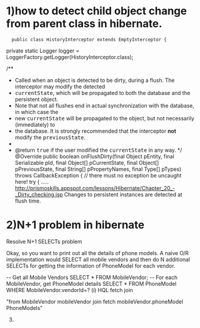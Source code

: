 
1)how to detect child object change from parent class in hibernate.
===================================================================
      public class HistoryInterceptor extends EmptyInterceptor {

  private static Logger logger = LoggerFactory.getLogger(HistoryInterceptor.class);
  
  /**
   * Called when an object is detected to be dirty, during a flush. The interceptor may modify the detected
   * <tt>currentState</tt>, which will be propagated to both the database and the persistent object.
   * Note that not all flushes end in actual synchronization with the database, in which case the
   * new <tt>currentState</tt> will be propagated to the object, but not necessarily (immediately) to
   * the database. It is strongly recommended that the interceptor <b>not</b> modify the <tt>previousState</tt>.
   *
   * @return <tt>true</tt> if the user modified the <tt>currentState</tt> in any way.
   */
  @Override
  public boolean onFlushDirty(final Object pEntity,
                              final Serializable pId,
                              final Object[] pCurrentState,
                              final Object[] pPreviousState,
                              final String[] pPropertyNames,
                              final Type[] pTypes) throws CallbackException {
    // there must no exception be uncaught here!
    try { 
.....
http://prismoskills.appspot.com/lessons/Hibernate/Chapter_20_-_Dirty_checking.jsp
Changes to persistent instances are detected at flush time.

2)N+1 problem in hibernate
===========================

Resolve N+1 SELECTs problem


Okay, so you want to print out all the details of phone models. A naive O/R implementation would SELECT all mobile vendors and then do N additional SELECTs for getting the information of PhoneModel for each vendor.

-- Get all Mobile Vendors
 SELECT * FROM MobileVendor;
-- For each MobileVendor, get PhoneModel details
 SELECT * FROM PhoneModel WHERE MobileVendor.vendorId=?
(i) HQL fetch join

"from MobileVendor mobileVendor join fetch mobileVendor.phoneModel PhoneModels"

3)
